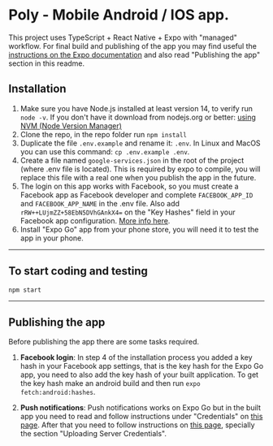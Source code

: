 # Poly - Mobile Android / IOS app.

This project uses TypeScript + React Native + Expo with "managed" workflow. For final build and publishing of the app you may find useful the [instructions on the Expo documentation](https://docs.expo.io/distribution/introduction/) and also read "Publishing the app" section in this readme.

## Installation

1. Make sure you have Node.js installed at least version 14, to verify run `node -v`. If you don't have it download from nodejs.org or better: [using NVM (Node Version Manager)](https://tecadmin.net/install-nodejs-with-nvm/)
2. Clone the repo, in the repo folder run `npm install`
3. Duplicate the file `.env.example` and rename it: `.env`. In Linux and MacOS you can use this command: 
  `cp .env.example .env`.
4. Create a file named `google-services.json` in the root of the project (where .env file is located).
This is required by expo to compile, you will replace this file with a real one when you publish the app in the future.
5. The login on this app works with Facebook, so you must create a Facebook app as Facebook developer and complete `FACEBOOK_APP_ID` and `FACEBOOK_APP_NAME` in the .env file. Also add `rRW++LUjmZZ+58EbN5DVhGAnkX4=` on the "Key Hashes" field in your Facebook app configuration. [More info here](https://docs.expo.io/versions/v36.0.0/sdk/facebook/#registering-your-app-with-facebook).
6. Install "Expo Go" app from your phone store, you will need it to test the app in your phone.

----

## To start coding and testing

```
npm start
```

----

## Publishing the app

Before publishing the app there are some tasks required.

1. **Facebook login**: In step 4 of the installation process you added a key hash in your Facebook app settings, that is the key hash for the Expo Go app, you need to also add the key hash of your built application. To get the key hash make an android build and then run `expo fetch:android:hashes`. 

2. **Push notifications**: Push notifications works on Expo Go but in the built app you need to read and follow instructions under "Credentials" on [this page](https://docs.expo.io/push-notifications/push-notifications-setup/#credentials). After that you need to follow instructions on [this page](https://docs.expo.io/push-notifications/using-fcm/), specially the section "Uploading Server Credentials".
